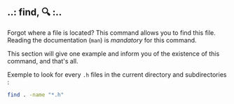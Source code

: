 ## ..: find, 🔍 :..

Forgot where a file is located?
This command allows you to find this file.
Reading the documentation (``man``) is *mandatory* for this command.

This section will give one example and inform you of the existence of this command, and that's all.

Exemple to look for every ``.h`` files in the current directory and subdirectories :

```bash
find . -name "*.h"
```
